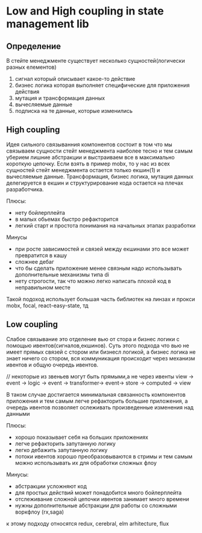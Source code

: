 # Low and High coupling in state management lib 
 
## Определение
 
В стейте менеджменте существует несколько сущностей(логически разных елементов)

1.  cигнал который описывает какое-то действие
2.  бизнес логика которая выполняет специфические для приложения действия
3.  мутация и трансформация данных
4.  вычесляемые данные
5.  подписка на те данные, которые изменились

## High coupling

Идея сильного связыванния компонентов состоит в том что мы связываем сущности стейт менеджмента наиболее тесно и тем самым уберием лишние абстракции и выстраиваем все в максимально короткую цепочку.
Если взять в пример mobx, то у нас из всех сущностей стейт менеджмента остается только екшин(1) и вычесляемые данные. Трансформация, бизнес логика, мутация данных делегируется в екшин и структурирование кода остается на плечах разработчика.

Плюсы:

- нету бойлерплейта
- в малых обьемах быстро рефакторится
- легкий старт и простота понимания на начальных этапах разработки

Минусы

- при росте зависимостей и связей между екшинами это все может превратится в кашу
- сложнее дебаг
- что бы сделать приложение менее связным надо использывать дополнительные механизмы типа di
- нету строгости, так что можно легко написать плохой код в неправильном месте

Такой подоход использует большая часть библиотек на линзах и прокси mobx, focal, react-easy-state, тд

## Low coupling

Слабое связывание это отделение вью от стора и бизнес логики с помощью ивентов(сигналов,екшинов).
Суть этого подхода что вью не имеет прямых связей с стором или бизнесл логикой, а бизнес логика не знает ничего со стором, вся коммуникация происходит через механизм ивентов и общую очередь ивентов.

// некоторые из звеньев могут быть прямыми,а не через ивенты
view -> event -> logic -> event -> transformer-> event-> store -> computed -> view

В таком случае достигается минимальная связанность компонентов приложения и тем самым легче рефакторить большие приложения, а очередь ивентов позволяет ослеживать произведенные изменения над данными

Плюсы:

- хорошо показывает себя на больших приложениях
- легче рефакторить запутанную логику
- легко дебажить запутанную логику
- потоки ивентов хорошо преобразовываются в стримы и тем самым можно использывать их для обработки сложных флоу

Минусы:

- абстракции усложняют код
- для простых действий может понадобится много бойлерплейта
- отслеживание сложной цепочки ивентов занимает много времени
- нужны дополнительные абстракции для работы со сложными воркфлоу (rx,saga)

к этому подходу относятся redux, cerebral, elm arhitecture, flux
